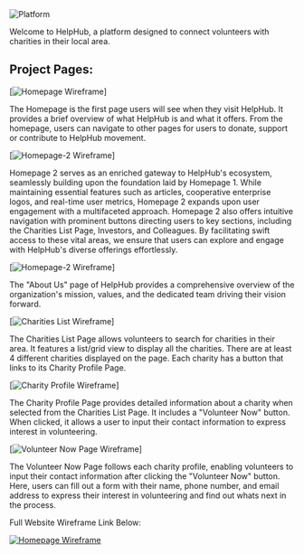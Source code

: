<img src="https://img.shields.io/badge/Final-Project-white" alt="Platform">

Welcome to HelpHub, a platform designed to connect volunteers with charities in their local area. 

## Project Pages: 

[![Homepage Wireframe](https://img.shields.io/badge/Homepage1-Wireframe-blue)]

The Homepage is the first page users will see when they visit HelpHub. It provides a brief overview of what HelpHub is and what it offers. From the homepage, users can navigate to other pages for users to donate, support or contribute to HelpHub movement.

[![Homepage-2 Wireframe](https://img.shields.io/badge/Homepage2-Wireframe-red)]

Homepage 2 serves as an enriched gateway to HelpHub's ecosystem, seamlessly building upon the foundation laid by Homepage 1. While maintaining essential features such as articles, cooperative enterprise logos, and real-time user metrics, Homepage 2 expands upon user engagement with a multifaceted approach. Homepage 2 also offers intuitive navigation with prominent buttons directing users to key sections, including the Charities List Page, Investors, and Colleagues. By facilitating swift access to these vital areas, we ensure that users can explore and engage with HelpHub's diverse offerings effortlessly.

[![Homepage-2 Wireframe](https://img.shields.io/badge/AboutUs-Wireframe-gold)]

The "About Us" page of HelpHub provides a comprehensive overview of the organization's mission, values, and the dedicated team driving their vision forward.

[![Charities List Wireframe](https://img.shields.io/badge/Charities-List-darkred)]

The Charities List Page allows volunteers to search for charities in their area. It features a list/grid view to display all the charities. There are at least 4 different charities displayed on the page. Each charity has a button that links to its Charity Profile Page.

[![Charity Profile Wireframe](https://img.shields.io/badge/Charity-Profile-darkgreen)]

The Charity Profile Page provides detailed information about a charity when selected from the Charities List Page. It includes a "Volunteer Now" button. When clicked, it allows a user to input their contact information to express interest in volunteering.

[![Volunteer Now Page Wireframe](https://img.shields.io/badge/Volunteer-Now-darkorange)]

The Volunteer Now Page follows each charity profile, enabling volunteers to input their contact information after clicking the "Volunteer Now" button. Here, users can fill out a form with their name, phone number, and email address to express their interest in volunteering and find out whats next in the process.


Full Website Wireframe Link Below:

[![Homepage Wireframe](https://img.shields.io/badge/Homepage-Wireframe-gold)](https://mockitt.wondershare.com/proto/UDEeyphhsb0h8aA8pPkDtg/sharing?view_mode=device&screen=rbpTb0FDBp9zRlk3j&canvasId=pe2ijaysTb0FFrGc31oknK)
